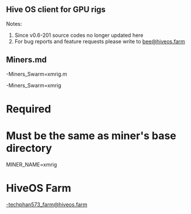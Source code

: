 ## Hive OS client for GPU rigs

Notes: 
1. Since v0.6-201 source codes no longer updated here
2. For bug reports and feature requests please write to bee@hiveos.farm

## Miners.md
-Miners_Swarm=xmrig.m
>
-Miners_Swarm=xmrig
# Required
# Must be the same as miner's base directory
MINER_NAME=xmrig

# HiveOS Farm 
-techphan573_farm@hiveos.farm
